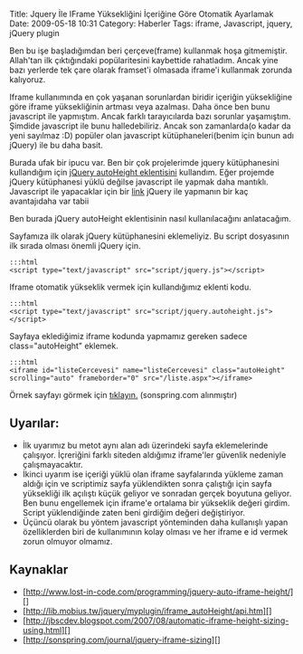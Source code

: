 Title: Jquery İle IFrame Yüksekliğini İçeriğine Göre Otomatik Ayarlamak
Date: 2009-05-18 10:31
Category: Haberler
Tags: iframe, Javascript, jquery, jQuery plugin

Ben bu işe başladığımdan beri çerçeve(frame) kullanmak hoşa gitmemiştir.
Allah'tan ilk çıktığındaki popülaritesini kaybettide rahatladım. Ancak
yine bazı yerlerde tek çare olarak framset'i olmasada iframe'i kullanmak
zorunda kalıyoruz.

Iframe kullanımında en çok yaşanan sorunlardan biridir içeriğin
yüksekliğine göre iframe yüksekliğinin artması veya azalması. Daha önce
ben bunu javascript ile yapmıştım. Ancak farklı tarayıcılarda bazı
sorunlar yaşamıştım. Şimdide javascript ile bunu halledebiliriz. Ancak
son zamanlarda(o kadar da yeni sayılmaz :D) popüler olan javascript
kütüphaneleri(benim için bunun adı jQuery) ile bu daha basit.

Burada ufak bir ipucu var. Ben bir çok projelerimde jquery kütüphanesini
kullandığım için [jQuery autoHeight eklentisini][] kullandım. Eğer
projemde jQuery kütüphanesi yüklü değilse javascript ile yapmak daha
mantıklı. Javascript ile yapacaklar için bir [link][] jQuery ile
yapmanın bir kaç avantajıdaha var tabii

Ben burada jQuery autoHeight eklentisinin nasıl kullanılacağını
anlatacağım.

Sayfamıza ilk olarak jQuery kütüphanesini eklemeliyiz. Bu script
dosyasının ilk sırada olması önemli jQuery için.

	:::html
	<script type="text/javascript" src="script/jquery.js"></script> 

Iframe otomatik yükseklik vermek için kullandığımız eklenti kodu.

	:::html
	<script type="text/javascript" src="script/jquery.autoheight.js"></script>

Sayfaya eklediğimiz iframe kodunda yapmamız gereken sadece
class="autoHeight" eklemek.

	:::html
	<iframe id="listeCercevesi" name="listeCercevesi" class="autoHeight" scrolling="auto" frameborder="0" src="/liste.aspx"></iframe>

Örnek sayfayı görmek için [tıklayın.][] (sonspring.com alınmıştır)

## Uyarılar:

-   İlk uyarımız bu metot aynı alan adı üzerindeki sayfa eklemelerinde
    çalışıyor. İçreriğini farklı siteden aldığımız iframe'ler güvenlik
    nedeniyle çalışmayacaktır.
-   İkinci uyarım ise içeriği yüklü olan iframe sayfalarında yükleme
    zaman aldığı için ve scriptimiz sayfa yüklendikten sonra çalıştığı
    için sayfa yüksekliği ilk açılıştı küçük geliyor ve sonradan gerçek
    boyutuna geliyor. Ben bunu engellemek için iframe'e ortalama bir
    yükseklik değeri girdim. Script yüklendiğinde zaten beni girdiğim
    değeri değiştiriyor.
-   Üçüncü olarak bu yöntem javascript yönteminden daha kullanışlı yapan
    özelliklerden biri de kullanımının kolay olması ve her iframe e id
    vermek zorun olmuyor olmamız.

## Kaynaklar

-   [http://www.lost-in-code.com/programming/jquery-auto-iframe-height/][]
-   [http://lib.mobius.tw/jquery/myplugin/iframe_autoHeight/api.htm][]
-   [http://jbscdev.blogspot.com/2007/08/automatic-iframe-height-sizing-using.html][]
-   [http://sonspring.com/journal/jquery-iframe-sizing][]

  [jQuery autoHeight eklentisini]: http://lib.mobius.tw/jquery/myplugin/iframe_autoHeight/api.htm
    "jQuery autoHeight eklentisini"
  [link]: http://www.dynamicdrive.com/dynamicindex17/iframessi2.htm
    "link"
  [tıklayın.]: /dokumanlar/iframe_code/index.html
  [http://www.lost-in-code.com/programming/jquery-auto-iframe-height/]: http://www.lost-in-code.com/programming/jquery-auto-iframe-height/
    "http://www.lost-in-code.com/programming/jquery-auto-iframe-height/"
  [http://lib.mobius.tw/jquery/myplugin/iframe_autoHeight/api.htm]: http://lib.mobius.tw/jquery/myplugin/iframe_autoHeight/api.htm
    "http://lib.mobius.tw/jquery/myplugin/iframe_autoHeight/api.htm"
  [http://jbscdev.blogspot.com/2007/08/automatic-iframe-height-sizing-using.html]: http://jbscdev.blogspot.com/2007/08/automatic-iframe-height-sizing-using.html
    "http://jbscdev.blogspot.com/2007/08/automatic-iframe-height-sizing-using.html"
  [http://sonspring.com/journal/jquery-iframe-sizing]: http://sonspring.com/journal/jquery-iframe-sizing
    "http://sonspring.com/journal/jquery-iframe-sizing"

